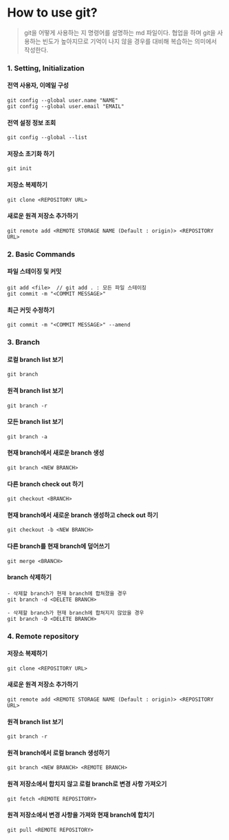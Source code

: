 # How to use git?

> git을 어떻게 사용하는 지 명령어를 설명하는 md 파일이다. 협업을 하며 git을 사용하는 빈도가 높아지므로 기억이 나지 않을 경우를 대비해 복습하는 의미에서 작성한다.

### 1. Setting, Initialization

#### 전역 사용자, 이메일 구성

```
git config --global user.name "NAME"
git config --global user.email "EMAIL"
```

#### 전역 설정 정보 조회

```
git config --global --list
```

#### 저장소 초기화 하기

```
git init
```

#### 저장소 복제하기

```
git clone <REPOSITORY URL>
```

#### 새로운 원격 저장소 추가하기

```
git remote add <REMOTE STORAGE NAME (Default : origin)> <REPOSITORY URL>
```

### 2. Basic Commands

#### 파일 스테이징 및 커밋

```
git add <file>  // git add . : 모든 파일 스테이징
git commit -m "<COMMIT MESSAGE>"
```

#### 최근 커밋 수정하기

```
git commit -m "<COMMIT MESSAGE>" --amend
```

### 3. Branch

#### 로컬 branch list 보기

```
git branch
```

#### 원격 branch list 보기

```
git branch -r
```

#### 모든 branch list 보기

```
git branch -a
```

#### 현재 branch에서 새로운 branch 생성

```
git branch <NEW BRANCH>
```

#### 다른 branch check out 하기

```
git checkout <BRANCH>
```

#### 현재 branch에서 새로운 branch 생성하고 check out 하기

```
git checkout -b <NEW BRANCH>
```

#### 다른 branch를 현재 branch에 덮어쓰기

```
git merge <BRANCH>
```

#### branch 삭제하기

```
- 삭제할 branch가 현재 branch에 합쳐졌을 경우
git branch -d <DELETE BRANCH>

- 삭제할 branch가 현재 branch에 합쳐지지 않았을 경우
git branch -D <DELETE BRANCH>
```

### 4. Remote repository

#### 저장소 복제하기

```
git clone <REPOSITORY URL>
```

#### 새로운 원격 저장소 추가하기

```
git remote add <REMOTE STORAGE NAME (Default : origin)> <REPOSITORY URL>
```

#### 원격 branch list 보기

```
git branch -r
```

#### 원격 branch에서 로컬 branch 생성하기

```
git branch <NEW BRANCH> <REMOTE BRANCH>
```

#### 원격 저장소에서 합치지 않고 로컬 branch로 변경 사항 가져오기

```
git fetch <REMOTE REPOSITORY>
```

#### 원격 저장소에서 변경 사항을 가져와 현재 branch에 합치기

```
git pull <REMOTE REPOSITORY>
```
